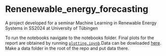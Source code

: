 # Renenewable_energy_forecasting
A project developed for a seminar Machine Learning in Renewable Energy Systems in SS2024 at University of Tübingen

To run the notebooks navigate to the notebooks folder. Final plots for the report are obtained by running [`plotting.ipynb`](notebooks/plotting.ipynb).Data can be dowloaded [here](https://drive.google.com/file/d/1LVcMPbnijzbFG5WlZ4epHQTfBHFHv6tX/view). Make a data folder in the root of the repo and put data there.

